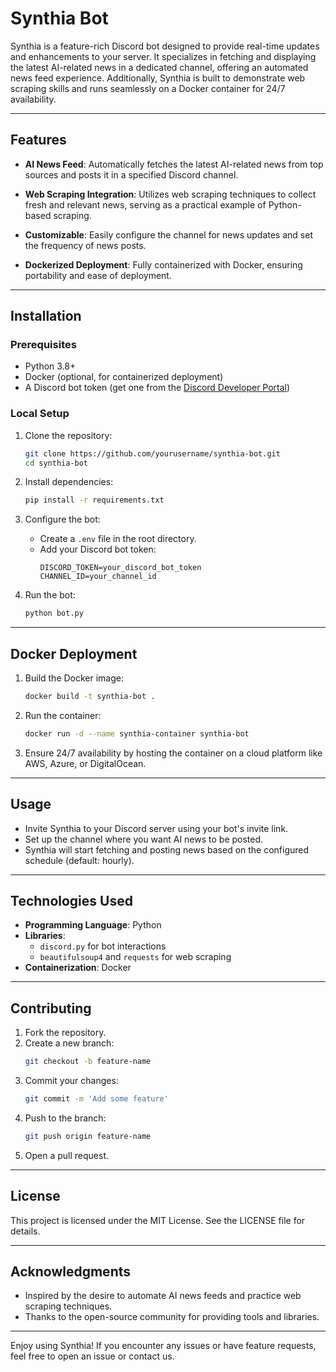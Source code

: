 # Synthia Bot

Synthia is a feature-rich Discord bot designed to provide real-time updates and enhancements to your server. It specializes in fetching and displaying the latest AI-related news in a dedicated channel, offering an automated news feed experience. Additionally, Synthia is built to demonstrate web scraping skills and runs seamlessly on a Docker container for 24/7 availability.

---

## Features

- **AI News Feed**:
  Automatically fetches the latest AI-related news from top sources and posts it in a specified Discord channel.

- **Web Scraping Integration**:
  Utilizes web scraping techniques to collect fresh and relevant news, serving as a practical example of Python-based scraping.

- **Customizable**:
  Easily configure the channel for news updates and set the frequency of news posts.

- **Dockerized Deployment**:
  Fully containerized with Docker, ensuring portability and ease of deployment.

---

## Installation

### Prerequisites
- Python 3.8+
- Docker (optional, for containerized deployment)
- A Discord bot token (get one from the [Discord Developer Portal](https://discord.com/developers/applications))

### Local Setup

1. Clone the repository:
   ```bash
   git clone https://github.com/yourusername/synthia-bot.git
   cd synthia-bot
   ```

2. Install dependencies:
   ```bash
   pip install -r requirements.txt
   ```

3. Configure the bot:
   - Create a `.env` file in the root directory.
   - Add your Discord bot token:
     ```env
     DISCORD_TOKEN=your_discord_bot_token
     CHANNEL_ID=your_channel_id
     ```

4. Run the bot:
   ```bash
   python bot.py
   ```

---

## Docker Deployment

1. Build the Docker image:
   ```bash
   docker build -t synthia-bot .
   ```

2. Run the container:
   ```bash
   docker run -d --name synthia-container synthia-bot
   ```

3. Ensure 24/7 availability by hosting the container on a cloud platform like AWS, Azure, or DigitalOcean.

---

## Usage

- Invite Synthia to your Discord server using your bot's invite link.
- Set up the channel where you want AI news to be posted.
- Synthia will start fetching and posting news based on the configured schedule (default: hourly).

---

## Technologies Used

- **Programming Language**: Python
- **Libraries**:
  - `discord.py` for bot interactions
  - `beautifulsoup4` and `requests` for web scraping
- **Containerization**: Docker

---

## Contributing

1. Fork the repository.
2. Create a new branch:
   ```bash
   git checkout -b feature-name
   ```
3. Commit your changes:
   ```bash
   git commit -m 'Add some feature'
   ```
4. Push to the branch:
   ```bash
   git push origin feature-name
   ```
5. Open a pull request.

---

## License

This project is licensed under the MIT License. See the LICENSE file for details.

---

## Acknowledgments

- Inspired by the desire to automate AI news feeds and practice web scraping techniques.
- Thanks to the open-source community for providing tools and libraries.

---

Enjoy using Synthia! If you encounter any issues or have feature requests, feel free to open an issue or contact us.

